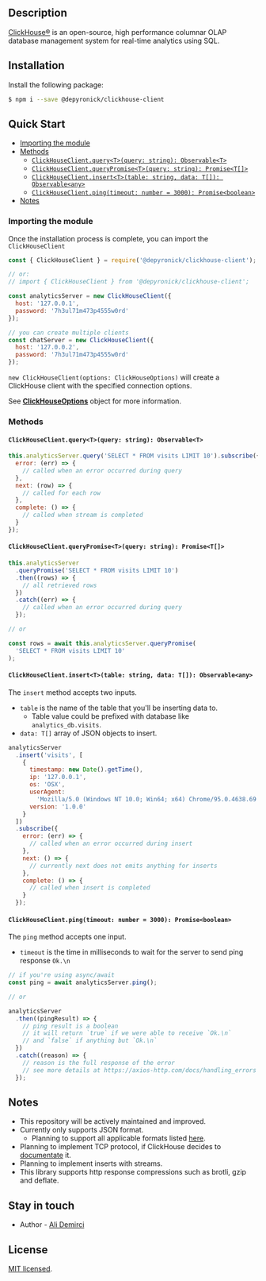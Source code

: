 ## Description

[ClickHouse®](https://clickhouse.com/) is an open-source, high performance columnar OLAP database management system for real-time analytics using SQL.

## Installation

Install the following package:

```bash
$ npm i --save @depyronick/clickhouse-client
```

## Quick Start

- [Importing the module](https://github.com/depyronick/clickhouse-client#importing-the-module)
- [Methods](https://github.com/depyronick/clickhouse-client#methods)
  - [`ClickHouseClient.query<T>(query: string): Observable<T>`](https://github.com/depyronick/clickhouse-client#clickhouseclientquerytquery-string-observablet)
  - [`ClickHouseClient.queryPromise<T>(query: string): Promise<T[]>`](https://github.com/depyronick/clickhouse-client/tree/1.0.6#clickhouseclientquerypromisetquery-string-promiset)
  - [`ClickHouseClient.insert<T>(table: string, data: T[]): Observable<any>`](https://github.com/depyronick/clickhouse-client#clickhouseclientinsertttable-string-data-t-observableany)
  - [`ClickHouseClient.ping(timeout: number = 3000): Promise<boolean>`](https://github.com/depyronick/clickhouse-client#clickhouseclientpingtimeout-number--3000-promiseboolean)
- [Notes](https://github.com/depyronick/clickhouse-client#notes)

### Importing the module

Once the installation process is complete, you can import the `ClickHouseClient`

```javascript
const { ClickHouseClient } = require('@depyronick/clickhouse-client');

// or:
// import { ClickHouseClient } from '@depyronick/clickhouse-client';

const analyticsServer = new ClickHouseClient({
  host: '127.0.0.1',
  password: '7h3ul71m473p4555w0rd'
});

// you can create multiple clients
const chatServer = new ClickHouseClient({
  host: '127.0.0.2',
  password: '7h3ul71m473p4555w0rd'
});
```

`new ClickHouseClient(options: ClickHouseOptions)` will create a ClickHouse client with the specified connection options.

See **[ClickHouseOptions](https://github.com/depyronick/clickhouse-client/blob/main/src/client/interfaces/ClickHouseClientOptions.ts 'ClickHouseOptions')** object for more information.

### Methods

#### `ClickHouseClient.query<T>(query: string): Observable<T>`

```javascript
this.analyticsServer.query('SELECT * FROM visits LIMIT 10').subscribe({
  error: (err) => {
    // called when an error occurred during query
  },
  next: (row) => {
    // called for each row
  },
  complete: () => {
    // called when stream is completed
  }
});
```

#### `ClickHouseClient.queryPromise<T>(query: string): Promise<T[]>`

```javascript
this.analyticsServer
  .queryPromise('SELECT * FROM visits LIMIT 10')
  .then((rows) => {
    // all retrieved rows
  })
  .catch((err) => {
    // called when an error occurred during query
  });

// or

const rows = await this.analyticsServer.queryPromise(
  'SELECT * FROM visits LIMIT 10'
);
```

#### `ClickHouseClient.insert<T>(table: string, data: T[]): Observable<any>`

The `insert` method accepts two inputs.

- `table` is the name of the table that you'll be inserting data to.
  - Table value could be prefixed with database like `analytics_db.visits`.
- `data: T[]` array of JSON objects to insert.

```javascript
analyticsServer
  .insert('visits', [
    {
      timestamp: new Date().getTime(),
      ip: '127.0.0.1',
      os: 'OSX',
      userAgent:
        'Mozilla/5.0 (Windows NT 10.0; Win64; x64) Chrome/95.0.4638.69 Safari/537.36',
      version: '1.0.0'
    }
  ])
  .subscribe({
    error: (err) => {
      // called when an error occurred during insert
    },
    next: () => {
      // currently next does not emits anything for inserts
    },
    complete: () => {
      // called when insert is completed
    }
  });
```

#### `ClickHouseClient.ping(timeout: number = 3000): Promise<boolean>`

The `ping` method accepts one input.

- `timeout` is the time in milliseconds to wait for the server to send ping response `Ok.\n`

```javascript
// if you're using async/await
const ping = await analyticsServer.ping();

// or

analyticsServer
  .then((pingResult) => {
    // ping result is a boolean
    // it will return `true` if we were able to receive `Ok.\n`
    // and `false` if anything but `Ok.\n`
  })
  .catch((reason) => {
    // reason is the full response of the error
    // see more details at https://axios-http.com/docs/handling_errors
  });
```

## Notes

- This repository will be actively maintained and improved.
- Currently only supports JSON format.
  - Planning to support all applicable formats listed [here](https://clickhouse.com/docs/en/interfaces/formats/ 'here').
- Planning to implement TCP protocol, if ClickHouse decides to [documentate](https://clickhouse.com/docs/en/interfaces/tcp/ 'documentate') it.
- Planning to implement inserts with streams.
- This library supports http response compressions such as brotli, gzip and deflate.

## Stay in touch

- Author - [Ali Demirci](https://github.com/depyronick)

## License

[MIT licensed](LICENSE).
